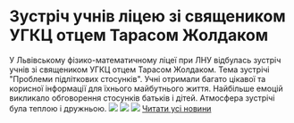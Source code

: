 
# Зустріч учнів ліцею зі священиком УГКЦ отцем Тарасом Жолдаком
У Львівському фізико-математичному ліцеї при ЛНУ відбулась зустріч учнів зі священиком УГКЦ отцем Тарасом Жолдаком. Тема зустрічі "Проблеми підліткових стосунків". Учні отримали багато цікавої та корисної інформації для їхнього майбутнього життя. Найбільше емоцій викликало обговорення стосунків батьків і дітей. Атмосфера зустрічі була теплою і дружньою.
![](/images/зустріч-учнів-ліцею-зі-священиком-угкц-отцем-тарасом/2z.jpg)
![](/images/зустріч-учнів-ліцею-зі-священиком-угкц-отцем-тарасом/3z.jpg)
![](/images/зустріч-учнів-ліцею-зі-священиком-угкц-отцем-тарасом/1z.jpg)
[Читати усі новини](/news)
       